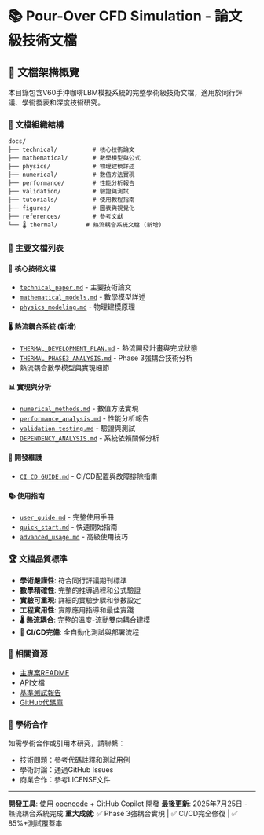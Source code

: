 # 📚 Pour-Over CFD Simulation - 論文級技術文檔

## 🎯 文檔架構概覽

本目錄包含V60手沖咖啡LBM模擬系統的完整學術級技術文檔，適用於同行評議、學術發表和深度技術研究。

### 📁 文檔組織結構

```
docs/
├── technical/          # 核心技術論文
├── mathematical/       # 數學模型與公式
├── physics/            # 物理建模詳述  
├── numerical/          # 數值方法實現
├── performance/        # 性能分析報告
├── validation/         # 驗證與測試
├── tutorials/          # 使用教程指南
├── figures/            # 圖表與視覺化
├── references/         # 參考文獻
└── 🌡️ thermal/        # 熱流耦合系統文檔 (新增)
```

### 📖 主要文檔列表

#### 🔬 **核心技術文檔**
- [`technical_paper.md`](technical/technical_paper.md) - 主要技術論文
- [`mathematical_models.md`](mathematical/mathematical_models.md) - 數學模型詳述
- [`physics_modeling.md`](physics/physics_modeling.md) - 物理建模原理

#### 🌡️ **熱流耦合系統** (新增)
- [`THERMAL_DEVELOPMENT_PLAN.md`](THERMAL_DEVELOPMENT_PLAN.md) - 熱流開發計畫與完成狀態
- [`THERMAL_PHASE3_ANALYSIS.md`](THERMAL_PHASE3_ANALYSIS.md) - Phase 3強耦合技術分析
- 熱流耦合數學模型與實現細節

#### 📊 **實現與分析**
- [`numerical_methods.md`](numerical/numerical_methods.md) - 數值方法實現
- [`performance_analysis.md`](performance/performance_analysis.md) - 性能分析報告
- [`validation_testing.md`](validation/validation_testing.md) - 驗證與測試
- [`DEPENDENCY_ANALYSIS.md`](DEPENDENCY_ANALYSIS.md) - 系統依賴關係分析

#### 🔧 **開發維護**
- [`CI_CD_GUIDE.md`](CI_CD_GUIDE.md) - CI/CD配置與故障排除指南

#### 📚 **使用指南**
- [`user_guide.md`](tutorials/user_guide.md) - 完整使用手冊
- [`quick_start.md`](tutorials/quick_start.md) - 快速開始指南
- [`advanced_usage.md`](tutorials/advanced_usage.md) - 高級使用技巧

### 🏆 文檔品質標準

- **學術嚴謹性**: 符合同行評議期刊標準
- **數學精確性**: 完整的推導過程和公式驗證
- **實驗可重現**: 詳細的實驗步驟和參數設定
- **工程實用性**: 實際應用指導和最佳實踐
- **🌡️ 熱流耦合**: 完整的溫度-流動雙向耦合建模
- **🔧 CI/CD完備**: 全自動化測試與部署流程

### 🔗 相關資源

- [主專案README](../README.md)
- [API文檔](api/)
- [基準測試報告](../benchmark_results/)
- [GitHub代碼庫](https://github.com/user/pour-over)

### 📧 學術合作

如需學術合作或引用本研究，請聯繫：
- 技術問題：參考代碼註釋和測試用例
- 學術討論：通過GitHub Issues
- 商業合作：參考LICENSE文件

---
**開發工具**: 使用 [opencode](https://opencode.ai) + GitHub Copilot 開發
**最後更新**: 2025年7月25日 - 熱流耦合系統完成
**重大成就**: ✅ Phase 3強耦合實現 | ✅ CI/CD完全修復 | ✅ 85%+測試覆蓋率